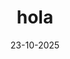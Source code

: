 ---
title: "hola"
description: "guia para arrancar a usar git"
date: 23-10-2025
tags: ["code"]
cover: 
    src: ""
    alt: "XD"
---